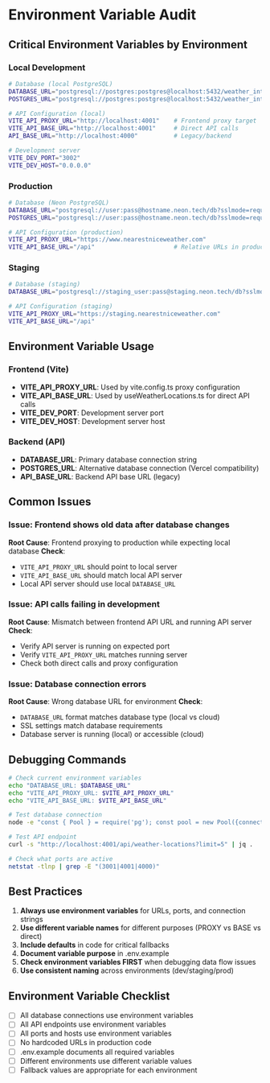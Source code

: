 # Environment Variable Audit

## Critical Environment Variables by Environment

### Local Development
```bash
# Database (local PostgreSQL)
DATABASE_URL="postgresql://postgres:postgres@localhost:5432/weather_intelligence"
POSTGRES_URL="postgresql://postgres:postgres@localhost:5432/weather_intelligence"

# API Configuration (local)
VITE_API_PROXY_URL="http://localhost:4001"    # Frontend proxy target
VITE_API_BASE_URL="http://localhost:4001"     # Direct API calls
API_BASE_URL="http://localhost:4000"          # Legacy/backend

# Development server
VITE_DEV_PORT="3002"
VITE_DEV_HOST="0.0.0.0"
```

### Production
```bash
# Database (Neon PostgreSQL)
DATABASE_URL="postgresql://user:pass@hostname.neon.tech/db?sslmode=require"
POSTGRES_URL="postgresql://user:pass@hostname.neon.tech/db?sslmode=require"

# API Configuration (production)
VITE_API_PROXY_URL="https://www.nearestniceweather.com"
VITE_API_BASE_URL="/api"                      # Relative URLs in production
```

### Staging
```bash
# Database (staging)
DATABASE_URL="postgresql://staging_user:pass@staging.neon.tech/db?sslmode=require"

# API Configuration (staging)
VITE_API_PROXY_URL="https://staging.nearestniceweather.com"
VITE_API_BASE_URL="/api"
```

## Environment Variable Usage

### Frontend (Vite)
- **VITE_API_PROXY_URL**: Used by vite.config.ts proxy configuration
- **VITE_API_BASE_URL**: Used by useWeatherLocations.ts for direct API calls
- **VITE_DEV_PORT**: Development server port
- **VITE_DEV_HOST**: Development server host

### Backend (API)
- **DATABASE_URL**: Primary database connection string
- **POSTGRES_URL**: Alternative database connection (Vercel compatibility)
- **API_BASE_URL**: Backend API base URL (legacy)

## Common Issues

### Issue: Frontend shows old data after database changes
**Root Cause**: Frontend proxying to production while expecting local database
**Check**:
- `VITE_API_PROXY_URL` should point to local server
- `VITE_API_BASE_URL` should match local API server
- Local API server should use local `DATABASE_URL`

### Issue: API calls failing in development
**Root Cause**: Mismatch between frontend API URL and running API server
**Check**:
- Verify API server is running on expected port
- Verify `VITE_API_PROXY_URL` matches running server
- Check both direct calls and proxy configuration

### Issue: Database connection errors
**Root Cause**: Wrong database URL for environment
**Check**:
- `DATABASE_URL` format matches database type (local vs cloud)
- SSL settings match database requirements
- Database server is running (local) or accessible (cloud)

## Debugging Commands

```bash
# Check current environment variables
echo "DATABASE_URL: $DATABASE_URL"
echo "VITE_API_PROXY_URL: $VITE_API_PROXY_URL"
echo "VITE_API_BASE_URL: $VITE_API_BASE_URL"

# Test database connection
node -e "const { Pool } = require('pg'); const pool = new Pool({connectionString: process.env.DATABASE_URL}); pool.query('SELECT NOW()').then(r => console.log('DB OK:', r.rows[0])).catch(console.error).finally(() => pool.end())"

# Test API endpoint
curl -s "http://localhost:4001/api/weather-locations?limit=5" | jq .

# Check what ports are active
netstat -tlnp | grep -E "(3001|4001|4000)"
```

## Best Practices

1. **Always use environment variables** for URLs, ports, and connection strings
2. **Use different variable names** for different purposes (PROXY vs BASE vs direct)
3. **Include defaults** in code for critical fallbacks
4. **Document variable purpose** in .env.example
5. **Check environment variables FIRST** when debugging data flow issues
6. **Use consistent naming** across environments (dev/staging/prod)

## Environment Variable Checklist

- [ ] All database connections use environment variables
- [ ] All API endpoints use environment variables
- [ ] All ports and hosts use environment variables
- [ ] No hardcoded URLs in production code
- [ ] .env.example documents all required variables
- [ ] Different environments use different variable values
- [ ] Fallback values are appropriate for each environment
